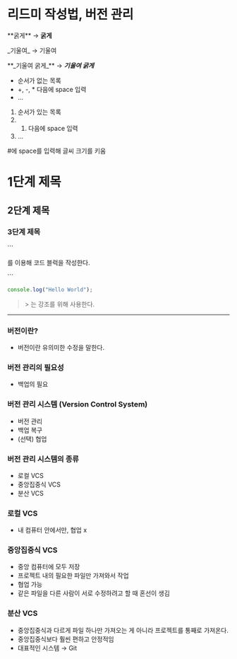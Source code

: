 # 리드미 작성법, 버전 관리

\*\*굵게** → **굵게**

\_기울여_ → 기울여

\**\_기울여 굵게_** → ***기울여 굵게***

- 순서가 없는 목록
- +, -, * 다음에 space 입력
- …

1. 순서가 있는 목록
2. 1. 다음에 space 입력
3. …

#에 space를 입력해 글씨 크기를  키움

# 1단계 제목

## 2단계 제목

### 3단계 제목

\```

를 이용해 코드 블럭을 작성한다. 

\```

```jsx
console.log("Hello World");
```

> \> 는 강조를 위해 사용한다.

---

### 버전이란?

- 버전이란 유의미한 수정을 말한다.

### 버전 관리의 필요성

- 백업의 필요

### 버전 관리 시스템 (Version Control System)

- 버전 관리
- 백업 복구
- (선택) 협업

### 버전 관리 시스템의 종류

- 로컬 VCS
- 중앙집중식 VCS
- 분산 VCS

### 로컬 VCS

- 내 컴퓨터 안에서만, 협업 x

### 중앙집중식 VCS

- 중앙 컴퓨터에 모두 저장
- 프로젝트 내의 필요한 파일만 가져와서 작업
- 협업 가능
- 같은 파일을 다른 사람이 서로 수정하려고 할 때 혼선이 생김

### 분산 VCS

- 중앙집중식과 다르게 파일 하나만 가져오는 게 아니라 프로젝트를 통째로 가져온다.
- 중앙집중식보다 훨씬 편하고 안정적임
- 대표적인 시스템 → Git
